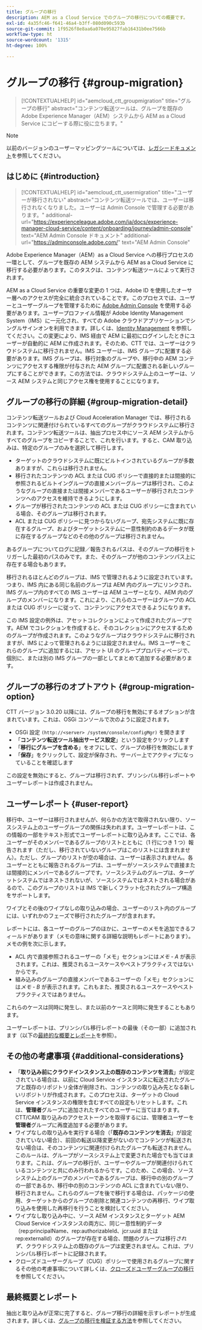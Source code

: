 ```yaml
---
title: グループの移行
description: AEM as a Cloud Service でのグループの移行についての概要です。
exl-id: 4a35fc46-f641-46a4-b3ff-080d090c593b
source-git-commit: 1f9526f8e8aa6a070e95827fab16431b0ee7566b
workflow-type: ht
source-wordcount: '1315'
ht-degree: 100%

---
```



# グループの移行 {#group-migration}

>[!CONTEXTUALHELP]
>id="aemcloud_ctt_groupmigration"
>title="グループの移行"
>abstract="コンテンツ転送ツールは、グループを既存の Adobe Experience Manager（AEM）システムから AEM as a Cloud Service にコピーする際に役に立ちます。"

>[!NOTE]
>以前のバージョンのユーザーマッピングツールについては、[レガシードキュメント](/help/journey-migration/content-transfer-tool/user-mapping-tool-legacy/considerations-user-mapping-tool-legacy.md)を参照してください。

## はじめに {#introduction}

>[!CONTEXTUALHELP]
>id="aemcloud_ctt_usermigration"
>title="ユーザーが移行されない"
>abstract="コンテンツ転送ツールでは、ユーザーは移行されなくなりました。ユーザーは Admin Console で管理する必要があります。"
>additional-url="https://experienceleague.adobe.com/ja/docs/experience-manager-cloud-service/content/onboarding/journey/admin-console" text="AEM Admin Console ドキュメント"
>additional-url="https://adminconsole.adobe.com/" text="AEM Admin Console"

Adobe Experience Manager（AEM）as a Cloud Service への移行プロセスの一環として、グループを既存の AEM システムから AEM as a Cloud Service に移行する必要があります。このタスクは、コンテンツ転送ツールによって実行されます。

AEM as a Cloud Service の重要な変更の 1 つは、Adobe ID を使用したオーサー層へのアクセスが完全に統合されていることです。このプロセスでは、ユーザーとユーザーグループを管理するために [Adobe Admin Console](https://helpx.adobe.com/jp/enterprise/using/admin-console.html) を使用する必要があります。ユーザープロファイル情報が Adobe Identity Management System（IMS）に一元化され、すべての Adobe クラウドアプリケーションでシングルサインオンを利用できます。詳しくは、[Identity Management](https://experienceleague.adobe.com/docs/experience-manager-cloud-service/content/overview/what-is-new-and-different.html?lang=ja#identity-management) を参照してください。この変更により、IMS 経由で AEM に最初にログインしたときにユーザーが自動的に AEM に作成されます。そのため、CTT では、ユーザーはクラウドシステムに移行されません。IMS ユーザーは、IMS グループに配置する必要があります。IMS グループは、移行対象のグループや、移行中の AEM コンテンツにアクセスする権限が付与された AEM グループに配置される新しいグループにすることができます。この方法では、クラウドシステム上のユーザーは、ソース AEM システムと同じアクセス権を使用することになります。

## グループの移行の詳細 {#group-migration-detail}

コンテンツ転送ツールおよび Cloud Acceleration Manager では、移行されるコンテンツに関連付けられているすべてのグループがクラウドシステムに移行されます。コンテンツ転送ツールは、抽出プロセス中にソース AEM システムからすべてのグループをコピーすることで、これを行います。すると、CAM 取り込みは、特定のグループのみを選択して移行します。

* ターゲットのクラウドシステムに既にビルトインされているグループが多数ありますが、これらは移行されません。
* 移行されたコンテンツの ACL または CUG ポリシーで直接的または間接的に参照されるビルトイングループの直接メンバーグループは移行され、このようなグループの直接または間接メンバーであるユーザーが移行されたコンテンツへのアクセスを維持できるようにします。
* グループが移行されたコンテンツの ACL または CUG ポリシーに含まれている場合、そのグループは移行されます。
* ACL または CUG ポリシーに見つからないグループ、宛先システムに既に存在するグループ、およびターゲットシステムに一意性制約のあるデータが既に存在するグループなどのその他のグループは移行されません。

あるグループについてログに記録／報告されるパスは、そのグループの移行をトリガーした最初のパスのみです。また、そのグループが他のコンテンツパス上に存在する場合もあります。

移行されるほとんどのグループは、IMS で管理されるように設定されています。つまり、IMS 内にある同じ名前のグループは AEM 内のグループにリンクされ、IMS グループ内のすべての IMS ユーザーは AEM ユーザーとなり、AEM 内のグループのメンバーになります。これにより、これらのユーザーはグループの ACL または CUG ポリシーに従って、コンテンツにアクセスできるようになります。

この IMS 設定の例外は、アセットコレクションによって作成されたグループです。AEM でコレクションを作成すると、そのコレクションにアクセスするためのグループが作成されます。このようなグループはクラウドシステムに移行されますが、IMS によって管理されるようには設定されません。IMS ユーザーをこれらのグループに追加するには、アセット UI のグループプロパティページで、個別に、または別の IMS グループの一部としてまとめて追加する必要があります。


## グループの移行のオプトアウト {#group-migration-option}

CTT バージョン 3.0.20 以降には、グループの移行を無効にするオプションが含まれています。これは、OSGi コンソールで次のように設定されます。

* OSGi 設定 `(http://<server> /system/console/configMgr)` を開きます
* 「**コンテンツ転送ツール抽出サービス設定**」という設定をクリックします
* 「**移行にグループを含める**」をオフにして、グループの移行を無効にします
* 「**保存**」をクリックして、設定が保存され、サーバー上でアクティブになっていることを確認します

この設定を無効にすると、グループは移行されず、プリンシパル移行レポートやユーザーレポートは作成されません。

## ユーザーレポート {#user-report}

移行中、ユーザーは移行されませんが、何らかの方法で取得されない限り、ソースシステム上のユーザーグループの関係は失われます。ユーザーレポートは、この情報の一部をテキスト形式でユーザーレポートに取り込みます。ここでは、各ユーザーがそのメンバーであるグループのリストとともに（1 行につき 1 つ）報告されます（ただし、移行されていないグループはこのリストには含まれません）。ただし、グループのリストが空の場合は、ユーザーは表示されません。各ユーザーとともに報告されるグループは、ユーザーがソースシステムで直接または間接的にメンバーであるグループです。ソースシステムのグループは、ターゲットシステムではネストされないが、ソースシステムではネストされる場合があるので、このグループのリストは IMS で新しくフラット化されたグループ構造をサポートします。

ワイプとその後のワイプなしの取り込みの場合、ユーザーのリスト内のグループには、いずれかのフェーズで移行されたグループが含まれます。

レポートには、各ユーザーのグループのほかに、ユーザーのメモを追加できるフィールドがあります（メモの意味に関する詳細な説明もレポートにあります）。メモの例を次に示します。

* ACL 内で直接参照されるユーザーの「メモ」セクションには&#x200B;*メモ - A* が表示されます。これは、推奨されるユースケースやベストプラクティスではないからです。
* 組み込みのグループの直接メンバーであるユーザーの「メモ」セクションには&#x200B;*メモ - B* が表示されます。これもまた、推奨されるユースケースやベストプラクティスではありません。

これらのケースは同時に発生し、また以前のケースと同時に発生することもあります。

ユーザーレポートは、プリンシパル移行レポートの最後（その一部）に追加されます（以下の[最終的な概要とレポート](#final-summary-and-report)を参照）。

## その他の考慮事項 {#additional-considerations}

* 「**取り込み前にクラウドインスタンス上の既存のコンテンツを消去**」が設定されている場合は、以前に Cloud Service インスタンスに転送されたグループと既存のリポジトリ全体が削除され、コンテンツの取り込み先となる新しいリポジトリが作成されます。このプロセスは、ターゲットの Cloud Service インスタンスの権限を含むすべての設定もリセットします。これは、**管理者**&#x200B;グループに追加されたすべてのユーザーに当てはまります。CTT/CAM 取り込みのアクセストークンを取得するには、管理者ユーザーを&#x200B;**管理者**&#x200B;グループに再度追加する必要があります。
* ワイプなしの取り込みを実行する場合（「**既存のコンテンツを消去**」が設定されていない場合）、前回の転送以降変更がないのでコンテンツが転送されない場合は、そのコンテンツに関連付けられたグループも転送されません。このルールは、グループがソースシステム上で変更された場合でも当てはまります。これは、グループの移行が、ユーザーやグループが関連付けられているコンテンツと共にのみ行われるからです。このため、この場合、ソースシステム上のグループのメンバーであるグループは、移行中の別のグループの一部であるか、移行中の別のコンテンツの ACL に含まれていない限り、移行されません。これらのグループを後で移行する場合は、パッケージの使用、ターゲットからのグループの削除と関連コンテンツの再移行、ワイプ取り込みを使用した再移行を行うことを検討してください。
* ワイプなし取り込み中に、ソース AEM インスタンスとターゲット AEM Cloud Service インスタンスの両方に、同じ一意性制約データ（rep:principalName、rep:authorizableId、jcr:uuid または rep:externalId）のグループが存在する場合、問題のグループは移行&#x200B;_されず_、クラウドシステム上の既存のグループは変更されません。これは、プリンシパル移行レポートに記録されます。
* クローズドユーザーグループ（CUG）ポリシーで使用されるグループに関するその他の考慮事項について詳しくは、[クローズドユーザーグループの移行](/help/journey-migration/content-transfer-tool/using-content-transfer-tool/closed-user-groups-migration.md)を参照してください。

## 最終概要とレポート

抽出と取り込みが正常に完了すると、グループ移行の詳細を示すレポートが生成されます。詳しくは、[グループの移行を検証する方法](/help/journey-migration/content-transfer-tool/using-content-transfer-tool/validating-content-transfers.md#how-to-validate-group-migration)を参照してください。
